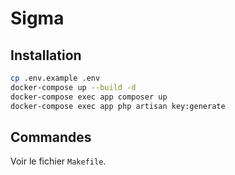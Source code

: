 # Sigma

## Installation

```bash
cp .env.example .env
docker-compose up --build -d
docker-compose exec app composer up
docker-compose exec app php artisan key:generate
```

## Commandes
Voir le fichier `Makefile`.